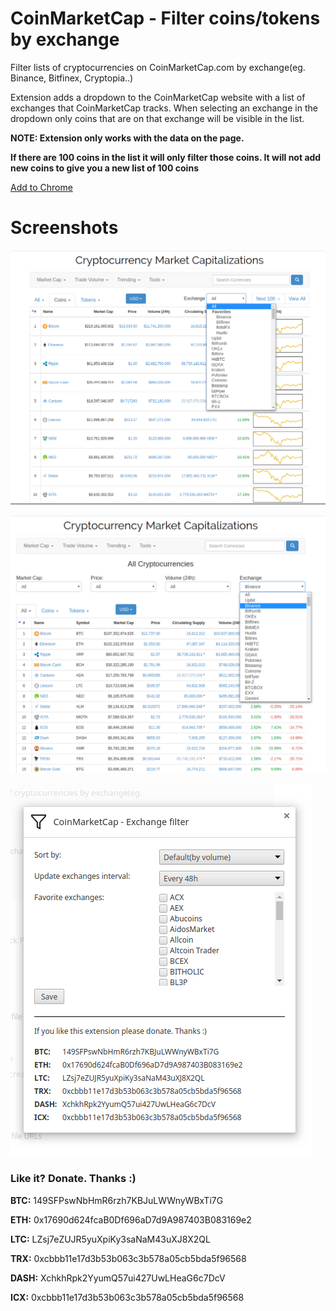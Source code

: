 # CoinMarketCap - Filter coins/tokens by exchange
Filter lists of cryptocurrencies on CoinMarketCap.com by exchange(eg. Binance, Bitfinex, Cryptopia..)

Extension adds a dropdown to the CoinMarketCap website with a list of exchanges that CoinMarketCap tracks. When selecting an exchange in the dropdown only coins that are on that exchange will be visible in the list.

**NOTE: Extension only works with the data on the page.**

**If there are 100 coins in the list it will only filter those coins. It will not add new coins to give you a new list of 100 coins**

[Add to Chrome](https://chrome.google.com/webstore/detail/coinmarketcap-filter-coin/fbeffmpldlfdkoelecijhdckcngggnnf?hl=en&gl=001)

# Screenshots

![Paginated list](screenshots/Screen2.png)

![All coins list](screenshots/Screen1.png)

![Extension options](screenshots/Screen-options.png)

### Like it? Donate. Thanks :)

**BTC:** 149SFPswNbHmR6rzh7KBJuLWWnyWBxTi7G

**ETH:** 0x17690d624fcaB0Df696aD7d9A987403B083169e2

**LTC:** LZsj7eZUJR5yuXpiKy3saNaM43uXJ8X2QL

**TRX:** 0xcbbb11e17d3b53b063c3b578a05cb5bda5f96568

**DASH:** XchkhRpk2YyumQ57ui427UwLHeaG6c7DcV

**ICX:** 0xcbbb11e17d3b53b063c3b578a05cb5bda5f96568

